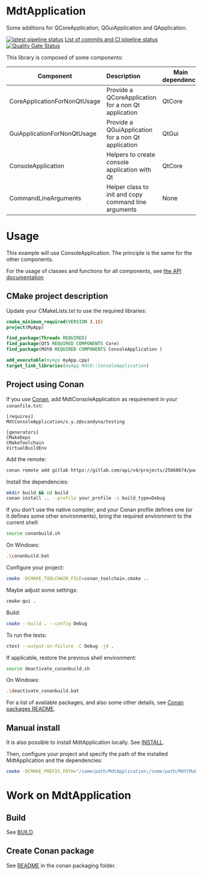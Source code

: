 # MdtApplication

Some additions for QCoreApplication, QGuiApplication and QApplication.

[![latest pipeline status](https://gitlab.com/scandyna/mdtapplication/badges/experimental/pipeline.svg)](https://gitlab.com/scandyna/mdtapplication/-/pipelines/latest)
[List of commits and CI pipeline status](https://gitlab.com/scandyna/mdtapplication/-/commits/experimental)
[![Quality Gate Status](https://sonarcloud.io/api/project_badges/measure?project=scandyna_mdtapplication&metric=alert_status)](https://sonarcloud.io/summary/new_code?id=scandyna_mdtapplication)

This library is composed of some components:

| Component                    | Description                                          | Main dependency |
|------------------------------|:-----------------------------------------------------|-----------------|
| CoreApplicationForNonQtUsage | Provide a QCoreApplication for a non Qt application  | QtCore          |
| GuiApplicationForNonQtUsage  | Provide a QGuiApplication for a non Qt application   | QtGui           |
| ConsoleApplication           | Helpers to create console application with Qt        | QtCore          |
| CommandLineArguments         | Helper class to init and copy command line arguments | None            |

# Usage

This example will use ConsoleApplication.
The principle is the same for the other components.

For the usage of classes and functions for all components,
see [the API documentation](https://scandyna.gitlab.io/mdtapplication)

## CMake project description

Update your CMakeLists.txt to use the required libraries:
```cmake
cmake_minimum_required(VERSION 3.15)
project(MyApp)

find_package(Threads REQUIRED)
find_package(Qt5 REQUIRED COMPONENTS Core)
find_package(Mdt0 REQUIRED COMPONENTS ConsoleApplication )

add_executable(myApp myApp.cpp)
target_link_libraries(myApp Mdt0::ConsoleApplication)
```

## Project using Conan

If you use [Conan](https://conan.io/),
add MdtConsoleApplication as requirement in your `conanfile.txt`:
```conan
[requires]
MdtConsoleApplication/x.y.z@scandyna/testing

[generators]
CMakeDeps
CMakeToolchain
VirtualBuildEnv
```

Add the remote:
```bash
conan remote add gitlab https://gitlab.com/api/v4/projects/25668674/packages/conan
```

Install the dependencies:
```bash
mkdir build && cd build
conan install .. --profile your_profile -s build_type=Debug
```

If you don't use the native compiler,
and your Conan profile defines one
(or it defines some other environments),
bring the required environment to the current shell:
```bash
source conanbuild.sh
```
On Windows:
```bash
.\conanbuild.bat
```

Configure your project:
```bash
cmake -DCMAKE_TOOLCHAIN_FILE=conan_toolchain.cmake ..
```

Maybe adjust some settings:
```bash
cmake-gui .
```

Build:
```bash
cmake --build . --config Debug
```

To run the tests:
```bash
ctest --output-on-failure -C Debug -j4 .
```

If applicable, restore the previous shell environment:
```bash
source deactivate_conanbuild.sh
```
On Windows:
```bash
.\deactivate_conanbuild.bat
```

For a list of available packages, and also some other details,
see [Conan packages README](packaging/conan/README.md).

## Manual install

It is also possible to install MdtApplication locally.
See [INSTALL](INSTALL.md).

Then, configure your project and specify
the path of the installed MdtApplication and the dependencies:
```bash
cmake -DCMAKE_PREFIX_PATH="/some/path/MdtApplication;/some/path/MdtCMakeConfig;/some/path/MdtCMakeModules;/some/path/qt/Qt5/5.15.2/gcc_64" ..
```

# Work on MdtApplication

## Build

See [BUILD](BUILD.md).

## Create Conan package

See [README](packaging/conan/README.md) in the conan packaging folder.
